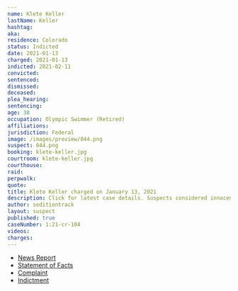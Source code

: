 ```yaml
---
name: Klete Keller
lastName: Keller
hashtag:
aka:
residence: Colorado
status: Indicted
date: 2021-01-13
charged: 2021-01-13
indicted: 2021-02-11
convicted: 
sentenced: 
dismissed: 
deceased:
plea_hearing:
sentencing:
age: 38
occupation: Olympic Swimmer (Retired)
affiliations:
jurisdiction: Federal
image: /images/preview/044.png
suspect: 044.png
booking: klete-keller.jpg
courtroom: klete-keller.jpg
courthouse:
raid:
perpwalk:
quote:
title: Klete Keller charged on January 13, 2021
description: Click for latest case details. Suspects considered innocent until proven guilty.
author: seditiontrack
layout: suspect
published: true
caseNumber: 1:21-cr-104
videos:
charges:
---
```

- [News Report](https://kdvr.com/news/local/former-olympic-swimmer-klete-keller-on-7-charges-tied-to-storming-the-us-capitol/)
- [Statement of Facts](https://www.justice.gov/opa/page/file/1354311/download)
- [Complaint](https://www.justice.gov/opa/page/file/1354311/download)
- [Indictment](https://www.justice.gov/usao-dc/case-multi-defendant/file/1371636/download)
